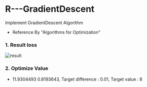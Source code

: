 # R---GradientDescent
Implement GradientDescent Algorithm

* Reference By "Algorithms for Optimization"

### 1. Result loss

![result](https://user-images.githubusercontent.com/49982286/103790043-0ed9ec00-5084-11eb-8b52-77ce62fdcbcb.png)

### 2. Optimize Value

* 11.9304493  0.8193643, Target difference : 0.01, Target value : 8
